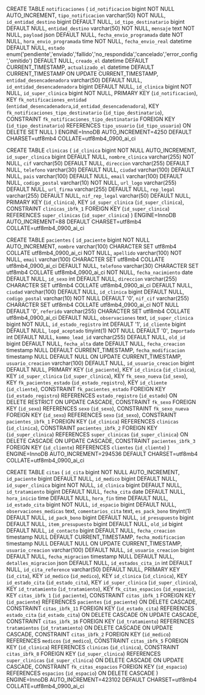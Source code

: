 CREATE TABLE `notificaciones` (
  `id_notificacion` bigint NOT NULL AUTO_INCREMENT,
  `tipo_notificacion` varchar(50) NOT NULL,
  `id_entidad_destino` bigint DEFAULT NULL,
  `id_tipo_destinatario` bigint DEFAULT NULL,
  `entidad_destino` varchar(50) NOT NULL,
  `mensaje` text NOT NULL,
  `payload` json DEFAULT NULL,
  `fecha_envio_programada` date NOT NULL,
  `hora_envio_programada` time NOT NULL,
  `fecha_envio_real` datetime DEFAULT NULL,
  `estado` enum('pendiente','enviado','fallido','no_respondida','cancelado','error_config','omitido') DEFAULT NULL,
  `creado_el` datetime DEFAULT CURRENT_TIMESTAMP,
  `actualizado_el` datetime DEFAULT CURRENT_TIMESTAMP ON UPDATE CURRENT_TIMESTAMP,
  `entidad_desencadenadora` varchar(50) DEFAULT NULL,
  `id_entidad_desencadenadora` bigint DEFAULT NULL,
  `id_clinica` bigint NOT NULL,
  `id_super_clinica` bigint NOT NULL,
  PRIMARY KEY (`id_notificacion`),
  KEY `fk_notificaciones_entidad` (`entidad_desencadenadora`,`id_entidad_desencadenadora`),
  KEY `fk_notificaciones_tipo_destinatario` (`id_tipo_destinatario`),
  CONSTRAINT `fk_notificaciones_tipo_destinatario` FOREIGN KEY (`id_tipo_destinatario`) REFERENCES `tipo_usuario` (`id_tipo_usuario`) ON DELETE SET NULL
) ENGINE=InnoDB AUTO_INCREMENT=4250 DEFAULT CHARSET=utf8mb4 COLLATE=utf8mb4_0900_ai_ci


CREATE TABLE `clinicas` (
  `id_clinica` bigint NOT NULL AUTO_INCREMENT,
  `id_super_clinica` bigint DEFAULT NULL,
  `nombre_clinica` varchar(255) NOT NULL,
  `cif` varchar(50) DEFAULT NULL,
  `direccion` varchar(255) DEFAULT NULL,
  `telefono` varchar(30) DEFAULT NULL,
  `ciudad` varchar(100) DEFAULT NULL,
  `pais` varchar(100) DEFAULT NULL,
  `email` varchar(100) DEFAULT NULL,
  `codigo_postal` varchar(10) NOT NULL,
  `url_logo` varchar(255) DEFAULT NULL,
  `url_firma` varchar(255) DEFAULT NULL,
  `rep_legal` varchar(255) DEFAULT NULL,
  `nif_rep_legal` varchar(50) DEFAULT NULL,
  PRIMARY KEY (`id_clinica`),
  KEY `id_super_clinica` (`id_super_clinica`),
  CONSTRAINT `clinicas_ibfk_1` FOREIGN KEY (`id_super_clinica`) REFERENCES `super_clinicas` (`id_super_clinica`)
) ENGINE=InnoDB AUTO_INCREMENT=88 DEFAULT CHARSET=utf8mb4 COLLATE=utf8mb4_0900_ai_ci


CREATE TABLE `pacientes` (
  `id_paciente` bigint NOT NULL AUTO_INCREMENT,
  `nombre` varchar(100) CHARACTER SET utf8mb4 COLLATE utf8mb4_0900_ai_ci NOT NULL,
  `apellido` varchar(100) NOT NULL,
  `email` varchar(100) CHARACTER SET utf8mb4 COLLATE utf8mb4_0900_ai_ci DEFAULT NULL,
  `telefono` varchar(30) CHARACTER SET utf8mb4 COLLATE utf8mb4_0900_ai_ci NOT NULL,
  `fecha_nacimiento` date DEFAULT NULL,
  `id_sexo` int DEFAULT NULL,
  `direccion` varchar(255) CHARACTER SET utf8mb4 COLLATE utf8mb4_0900_ai_ci DEFAULT NULL,
  `ciudad` varchar(100) DEFAULT NULL,
  `id_clinica` bigint DEFAULT NULL,
  `codigo_postal` varchar(10) NOT NULL DEFAULT '0',
  `nif_cif` varchar(255) CHARACTER SET utf8mb4 COLLATE utf8mb4_0900_ai_ci NOT NULL DEFAULT '0',
  `referido` varchar(255) CHARACTER SET utf8mb4 COLLATE utf8mb4_0900_ai_ci DEFAULT NULL,
  `observaciones` text,
  `id_super_clinica` bigint NOT NULL,
  `id_estado_registro` int DEFAULT '1',
  `id_cliente` bigint DEFAULT NULL,
  `lopd_aceptado` tinyint(1) NOT NULL DEFAULT '0',
  `Importado` int DEFAULT NULL,
  `kommo_lead_id` varchar(255) DEFAULT NULL,
  `old_id` bigint DEFAULT NULL,
  `fecha_alta` date DEFAULT NULL,
  `fecha_creacion` timestamp NULL DEFAULT CURRENT_TIMESTAMP,
  `fecha_modificacion` timestamp NULL DEFAULT NULL ON UPDATE CURRENT_TIMESTAMP,
  `usuario_creacion` varchar(100) DEFAULT NULL,
  `id_usuario_creacion` bigint DEFAULT NULL,
  PRIMARY KEY (`id_paciente`),
  KEY `id_clinica` (`id_clinica`),
  KEY `id_super_clinica` (`id_super_clinica`),
  KEY `fk_sexo_nueva` (`id_sexo`),
  KEY `fk_pacientes_estado` (`id_estado_registro`),
  KEY `id_cliente` (`id_cliente`),
  CONSTRAINT `fk_pacientes_estado` FOREIGN KEY (`id_estado_registro`) REFERENCES `estado_registro` (`id_estado`) ON DELETE RESTRICT ON UPDATE CASCADE,
  CONSTRAINT `fk_sexo` FOREIGN KEY (`id_sexo`) REFERENCES `sexo` (`id_sexo`),
  CONSTRAINT `fk_sexo_nueva` FOREIGN KEY (`id_sexo`) REFERENCES `sexo` (`id_sexo`),
  CONSTRAINT `pacientes_ibfk_1` FOREIGN KEY (`id_clinica`) REFERENCES `clinicas` (`id_clinica`),
  CONSTRAINT `pacientes_ibfk_2` FOREIGN KEY (`id_super_clinica`) REFERENCES `super_clinicas` (`id_super_clinica`) ON DELETE CASCADE ON UPDATE CASCADE,
  CONSTRAINT `pacientes_ibfk_3` FOREIGN KEY (`id_cliente`) REFERENCES `clientes` (`id_cliente`)
) ENGINE=InnoDB AUTO_INCREMENT=294536 DEFAULT CHARSET=utf8mb4 COLLATE=utf8mb4_0900_ai_ci


CREATE TABLE `citas` (
  `id_cita` bigint NOT NULL AUTO_INCREMENT,
  `id_paciente` bigint DEFAULT NULL,
  `id_medico` bigint DEFAULT NULL,
  `id_super_clinica` bigint NOT NULL,
  `id_clinica` bigint DEFAULT NULL,
  `id_tratamiento` bigint DEFAULT NULL,
  `fecha_cita` date DEFAULT NULL,
  `hora_inicio` time DEFAULT NULL,
  `hora_fin` time DEFAULT NULL,
  `id_estado_cita` bigint NOT NULL,
  `id_espacio` bigint DEFAULT NULL,
  `observaciones_medicas` text,
  `comentarios_cita` text,
  `es_pack_bono` tinyint(1) DEFAULT NULL,
  `id_pack_bono` bigint DEFAULT NULL,
  `id_presupuesto` bigint DEFAULT NULL,
  `item_presupuesto` bigint DEFAULT NULL,
  `old_id` bigint DEFAULT NULL,
  `id_contacto` bigint DEFAULT NULL,
  `fecha_creacion` timestamp NULL DEFAULT CURRENT_TIMESTAMP,
  `fecha_modificacion` timestamp NULL DEFAULT NULL ON UPDATE CURRENT_TIMESTAMP,
  `usuario_creacion` varchar(100) DEFAULT NULL,
  `id_usuario_creacion` bigint DEFAULT NULL,
  `fecha_migracion` timestamp NULL DEFAULT NULL,
  `detalles_migracion` json DEFAULT NULL,
  `id_estados_cita_in` int DEFAULT NULL,
  `id_cita_reference` varchar(50) DEFAULT NULL,
  PRIMARY KEY (`id_cita`),
  KEY `id_medico` (`id_medico`),
  KEY `id_clinica` (`id_clinica`),
  KEY `id_estado_cita` (`id_estado_cita`),
  KEY `id_super_clinica` (`id_super_clinica`),
  KEY `id_tratamiento` (`id_tratamiento`),
  KEY `fk_citas_espacios` (`id_espacio`),
  KEY `citas_ibfk_1` (`id_paciente`),
  CONSTRAINT `citas_ibfk_1` FOREIGN KEY (`id_paciente`) REFERENCES `pacientes` (`id_paciente`) ON DELETE CASCADE,
  CONSTRAINT `citas_ibfk_11` FOREIGN KEY (`id_estado_cita`) REFERENCES `estado_cita` (`id_estado_cita`) ON DELETE CASCADE ON UPDATE CASCADE,
  CONSTRAINT `citas_ibfk_16` FOREIGN KEY (`id_tratamiento`) REFERENCES `tratamientos` (`id_tratamiento`) ON DELETE CASCADE ON UPDATE CASCADE,
  CONSTRAINT `citas_ibfk_2` FOREIGN KEY (`id_medico`) REFERENCES `medicos` (`id_medico`),
  CONSTRAINT `citas_ibfk_5` FOREIGN KEY (`id_clinica`) REFERENCES `clinicas` (`id_clinica`),
  CONSTRAINT `citas_ibfk_8` FOREIGN KEY (`id_super_clinica`) REFERENCES `super_clinicas` (`id_super_clinica`) ON DELETE CASCADE ON UPDATE CASCADE,
  CONSTRAINT `fk_citas_espacios` FOREIGN KEY (`id_espacio`) REFERENCES `espacios` (`id_espacio`) ON DELETE CASCADE
) ENGINE=InnoDB AUTO_INCREMENT=423102 DEFAULT CHARSET=utf8mb4 COLLATE=utf8mb4_0900_ai_ci